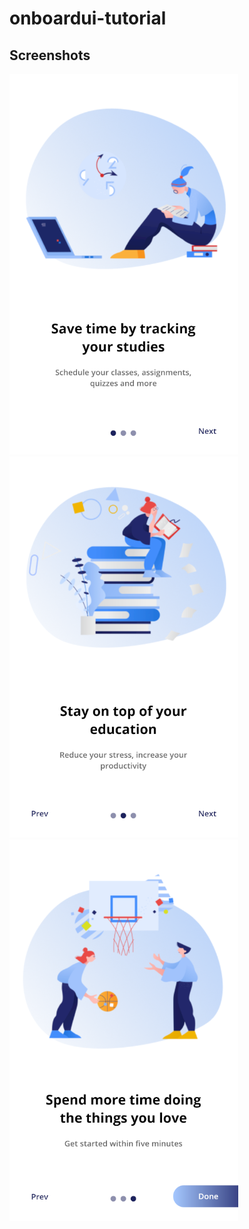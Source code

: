 # onboardui-tutorial

## Screenshots
![screen1](https://github.com/Lettuce05/onboardui-tutorial/blob/main/screenshots/screen1.PNG)
![screen2](https://github.com/Lettuce05/onboardui-tutorial/blob/main/screenshots/screen2.PNG)
![screen3](https://github.com/Lettuce05/onboardui-tutorial/blob/main/screenshots/screen3.PNG)
